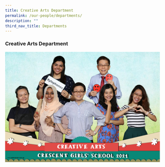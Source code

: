 ```yaml
---
title: Creative Arts Department
permalink: /our-people/departments/
description: ""
third_nav_title: Departments
---
```

### **Creative Arts Department**

![](/images/dept1.png)